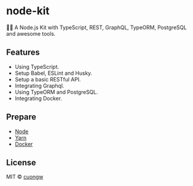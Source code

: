 # node-kit

🐢🚀 A Node.js Kit with TypeScript, REST, GraphQL, TypeORM, PostgreSQL and awesome tools.


## Features

- Using TypeScript.
- Setup Babel, ESLint and Husky.
- Setup a basic RESTful API.
- Integrating Graphql.
- Using TypeORM and PostgreSQL.
- Integrating Docker.

## Prepare

- [Node](https://nodejs.org/en/)
- [Yarn](https://yarnpkg.com/en/)
- [Docker](https://phoenixnap.com/kb/how-to-install-docker-on-ubuntu-18-04)

## License

MIT © [cuongw](https://github.com/cuongw)
